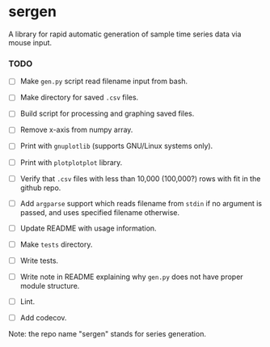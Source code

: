 # sergen

A library for rapid automatic generation of sample time series data via mouse input. 

### TODO

- [ ] Make `gen.py` script read filename input from bash. 
- [ ] Make directory for saved `.csv` files. 
- [ ] Build script for processing and graphing saved files.
- [ ] Remove x-axis from numpy array. 
- [ ] Print with `gnuplotlib` (supports GNU/Linux systems only). 
- [ ] Print with `plotplotplot` library.
- [ ] Verify that `.csv` files with less than 10,000 (100,000?) rows with fit in the github repo.
- [ ] Add `argparse` support which reads filename from `stdin` if no argument is passed, and uses specified filename otherwise. 
- [ ] Update README with usage information.
- [ ] Make `tests` directory. 
- [ ] Write tests.
- [ ] Write note in README explaining why `gen.py` does not have proper module structure.
- [ ] Lint. 
- [ ] Add codecov.


Note: the repo name "sergen" stands for series generation. 

